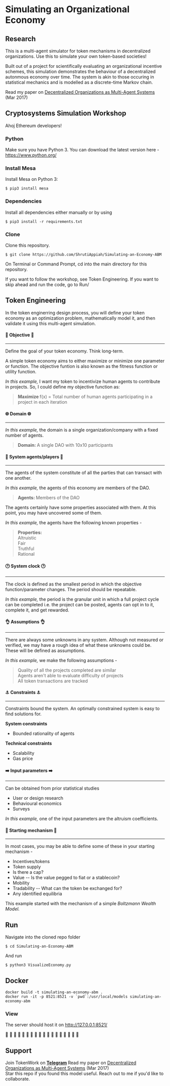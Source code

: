 # Simulating an Organizational Economy

Research
------------
This is a multi-agent simulator for token mechanisms in decentralized organizations. Use this to simulate your own token-based societies!

Built out of a project for scientifically evaluating an organizational incentive schemes, this simulation demonstrates the behaviour of a decentralized autonmous economy over time. The system is akin to those occuring in statistical mechanics and is modelled as a discrete-time Markov chain. 

Read my paper on [Decentralized Organizations as Multi-Agent Systems](https://www.researchgate.net/publication/319875145_Decentralized_Organizations_as_Multi-Agent_Systems_-_A_Complex_Systems_Perspective "Decentralized Organizations as Multi-Agent Systems") (Mar 2017)


## Cryptosystems Simulation Workshop
Ahoj Ethereum developers! 

### Python
Make sure you have Python 3. You can download the latest version here - https://www.python.org/

### Install Mesa
Install Mesa on Python 3:

    $ pip3 install mesa

### Dependencies
Install all dependencies either manually or by using
```
$ pip3 install -r requirements.txt
```

### Clone
Clone this repository.
```
$ git clone https://github.com/ShrutiAppiah/Simulating-an-Economy-ABM
```
On Terminal or Command Prompt, cd into the main directory for this repository.

If you want to follow the workshop, see Token Engineering. If you want to skip ahead and run the code, go to Run/

## Token Engineering 
In the token enginerring design process, you will define your token economy as an optimization problem, mathematically model it, and then validate it using this multi-agent simulation.

#### :rocket: Objective :rocket:
----
Define the goal of your token economy. Think long-term.

A simple token economy aims to either maximize or minimize one parameter or function. The objective funtion is also known as the fitness function or utility function. 

<i> In this example, </i> I want my token to incentivize human agents to contribute in projects. 
So, I could define my objective function as:

>  <b> Maximize </b> f(x) = Total number of human agents participating in a project in each iteration  

#### :globe_with_meridians: Domain :globe_with_meridians:
----
<i> In this example, </i> the domain is a single organization/company with a fixed number of agents.

> <b> Domain: </b> A single DAO with 10x10 participants

#### :couple: System agents/players :couple:
----
The agents of the system constitute of all the parties that can transact with one another. 

<i> In this example, </i> the agents of this economy are members of the DAO.

> <b> Agents: </b> Members of the DAO

The agents certainly have some properties associated with them. At this point, you may have uncovered some of them. 

<i> In this example, </i> the agents have the following known properties -

> <b> Properties: </b>
> <br> Altruistic
> <br> Fair 
> <br> Truthful
> <br> Rational

#### :clock2: System clock :clock2:
----
The clock is defined as the smallest period in which the objective function/parameter changes.  The period should be repeatable.

<i> In this example, </i> the period is the granular unit in which a full project cycle can be completed i.e. the project can be posted, agents can opt in to it, complete it, and get rewarded. 

#### :ok_hand: Assumptions :ok_hand:
----
There are always some unknowns in any system. Although not measured or verified, we may have a rough idea of what these unknowns could be. These will be defined as assumptions. 

<i> In this example, </i> we make the following assumptions -
> Quality of all the projects completed are similar
> <br> Agents aren't able to evaluate difficulty of projects
> <br> All token transactions are tracked


#### :anchor: Constraints :anchor:
----
Constraints bound the system. An optimally constrained system is easy to find solutions for. 

<b> System constraints </b>
- Bounded rationality of agents

<b> Technical constraints </b>
- Scalability
- Gas price

#### :arrow_right: Input parameters :arrow_right:
----
Can be obtained from prior statistical studies
- User or design research
- Behavioural economics
- Surveys

<i> In this example, </i> one of the input parameters are the altruism coefficients.

#### :beginner: Starting mechanism :beginner:
----

In most cases, you may be able to define some of these in your starting mechanism -
- Incentives/tokens
- Token supply
- Is there a cap?
- Value 
-- Is the value pegged to fiat or a stablecoin?
- Mobility
- Tradability
-- What can the token be exchanged for?
- Any identified equilibria

This example started with the mechanism of a simple <i> Boltzmann Wealth Model. </i> 

## Run
Navigate into the cloned repo folder 
```
$ cd Simulating-an-Economy-ABM
```
And run
```
$ python3 VisualizeEconomy.py
```

## Docker

```
docker build -t simulating-an-economy-abm .
docker run -it -p 8521:8521 -v `pwd`:/usr/local/models simulating-an-economy-abm
```

### View
The server should host it on http://127.0.0.1:8521/

:checkered_flag: :checkered_flag: :checkered_flag: :checkered_flag: :checkered_flag: :checkered_flag: :checkered_flag: :checkered_flag: :checkered_flag: :checkered_flag: :checkered_flag: :checkered_flag: :checkered_flag: :checkered_flag: :checkered_flag: :checkered_flag: :checkered_flag: :checkered_flag: 

## Support
Join TokenWork on <b> [Telegram](https://t.me/joinchat/Hwj46xFpeQdiPXvUUfG7Dw) </b>
Read my paper on [Decentralized Organizations as Multi-Agent Systems](https://www.researchgate.net/publication/319875145_Decentralized_Organizations_as_Multi-Agent_Systems_-_A_Complex_Systems_Perspective "Decentralized Organizations as Multi-Agent Systems") (Mar 2017)
<br> Star this repo if you found this model useful. Reach out to me if you'd like to collaborate.

